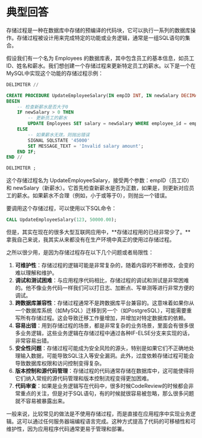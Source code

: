# 典型回答

存储过程是一种在数据库中存储的预编译的代码块，它可以执行一系列的数据库操作。存储过程被设计用来完成特定的功能或业务逻辑，通常是一组SQL语句的集合。

假设我们有一个名为 Employees 的数据库表，其中包含员工的基本信息，如员工ID、姓名和薪水。我们想创建一个存储过程来更新特定员工的薪水。以下是一个在MySQL中实现这个功能的存储过程示例：

```sql
DELIMITER //

CREATE PROCEDURE UpdateEmployeeSalary(IN empID INT, IN newSalary DECIMAL(10,2))
BEGIN
    -- 检查新薪水是否大于0
    IF newSalary > 0 THEN
        -- 更新员工的薪水
        UPDATE Employees SET salary = newSalary WHERE employee_id = empID;
    ELSE
        -- 如果薪水无效，则抛出错误
        SIGNAL SQLSTATE '45000'
        SET MESSAGE_TEXT = 'Invalid salary amount';
    END IF;
END //

DELIMITER ;

```

这个存储过程名为 UpdateEmployeeSalary，接受两个参数：empID（员工ID）和 newSalary（新薪水）。它首先检查新薪水是否为正数，如果是，则更新对应员工的薪水。如果薪水不合理（例如，小于或等于0），则抛出一个错误。

要调用这个存储过程，可以使用以下SQL命令：

```sql
CALL UpdateEmployeeSalary(123, 50000.00);
```

但是，其实在现在的很多大型互联网应用中，**存储过程用的已经非常少了。**拿我自己来说，我其实从来都没有在生产环境中真正的使用过存储过程。

之所以很少用，是因为存储过程存在以下几个问题或者局限性：

1. **可维护性**：存储过程的逻辑可能是非常复杂的，随着内容的不断修改，会变的难以理解和维护。
2. **调试和测试困难**：与应用程序代码相比，存储过程的调试和测试是非常困难的。他不像业务代码一样我们可以打日志、加断点、写单测等进行非常方便的调试。
3. **跨数据库兼容性**：存储过程通常不是跨数据库平台兼容的。这意味着如果你从一个数据库系统（如MySQL）迁移到另一个（如PostgreSQL），可能需要重写所有存储过程。这会导致迁移工作量增加，并增加对特定数据库的依赖。
4. **容易出错**：用到存储过程的场景，都是非常复杂的业务场景，里面会有很多很多业务逻辑，这些业务逻辑在存储过程中通过各种IF-ELSE分支来实现的话，非常容易出错。
5. **安全性问题**：存储过程可能成为安全风险的源头，特别是如果它们不正确地处理输入数据，可能导致SQL注入等安全漏洞。此外，过度依赖存储过程可能会导致数据库权限和访问控制变得复杂。
6. **版本控制和源代码管理**：存储过程的代码通常存储在数据库中，这可能使得将它们纳入常规的源代码管理和版本控制流程变得更加困难。
7. **代码审查**：如果是业务逻辑写在代码中，很多时候CodeReview的时候都会非常重点的关注，但是对于SQL语句，有的时候就很容易被忽略，那么很多问题就不容易被暴露出来。

一般来说，比较常见的做法是不使用存储过程，而是直接在应用程序中实现业务逻辑。这可以通过任何服务器端编程语言完成。这种方式提高了代码的可移植性和可维护性，因为应用程序代码通常更易于管理和部署。
